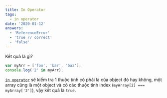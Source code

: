```yaml
---
title: In Operator
tags:
  - in operator
date: '2020-01-12'
answers:
  - 'ReferenceError'
  - 'true // correct'
  - 'false'
---
```


Kết quả là gì?

```javascript
var myArr = ['foo', 'bar', 'baz'];
console.log('2' in myArr);
```

<!-- explanation -->

[`in operator`](https://developer.mozilla.org/en-US/docs/Web/JavaScript/Reference/Operators/in) sẽ kiểm tra 1 thuộc tính có phải là của object đó hay không, một array cũng là một object và có các thuộc tính index (`myArray[2] === myArray['2']`), vậy kết quả là `true`.
